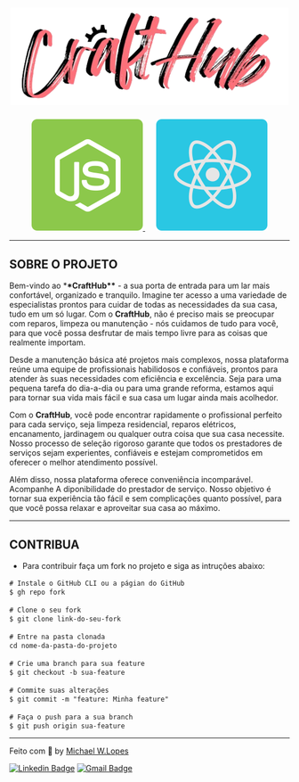 <h1 align="center">
  <img src="./frontend/src/assets/images/logo/logo.png" title="CraftHub" alt="logo crafthub" width="500px" />
</h1>

<p align="center">
  <a href="/server">
  <img src="https://raw.githubusercontent.com/michaelwell23/projeto-servico-de-entregas/master/server/.github/nodejs.svg" alt="Node.Js" />
  </a>&nbsp;&nbsp;&nbsp;&nbsp;
  <a href="/web">
  <img src="https://raw.githubusercontent.com/michaelwell23/projeto-servico-de-entregas/master/server/.github/reactjs.svg" alt="ReactJS">
  </a>
</p>

---

## SOBRE O PROJETO

Bem-vindo ao \***\*CraftHub\*\*** - a sua porta de entrada para um lar mais confortável, organizado e tranquilo. Imagine ter acesso a uma variedade de especialistas prontos para cuidar de todas as necessidades da sua casa, tudo em um só lugar. Com o **CraftHub**, não é preciso mais se preocupar com reparos, limpeza ou manutenção - nós cuidamos de tudo para você, para que você possa desfrutar de mais tempo livre para as coisas que realmente importam.

Desde a manutenção básica até projetos mais complexos, nossa plataforma reúne uma equipe de profissionais habilidosos e confiáveis, prontos para atender às suas necessidades com eficiência e excelência. Seja para uma pequena tarefa do dia-a-dia ou para uma grande reforma, estamos aqui para tornar sua vida mais fácil e sua casa um lugar ainda mais acolhedor.

Com o **CraftHub**, você pode encontrar rapidamente o profissional perfeito para cada serviço, seja limpeza residencial, reparos elétricos, encanamento, jardinagem ou qualquer outra coisa que sua casa necessite. Nosso processo de seleção rigoroso garante que todos os prestadores de serviços sejam experientes, confiáveis e estejam comprometidos em oferecer o melhor atendimento possível.

Além disso, nossa plataforma oferece conveniência incomparável. Acompanhe A diponibilidade do prestador de serviço. Nosso objetivo é tornar sua experiência tão fácil e sem complicações quanto possível, para que você possa relaxar e aproveitar sua casa ao máximo.

---

## CONTRIBUA

- Para contribuir faça um fork no projeto e siga as intruções abaixo:

```
# Instale o GitHub CLI ou a págian do GitHub
$ gh repo fork

# Clone o seu fork
$ git clone link-do-seu-fork

# Entre na pasta clonada
cd nome-da-pasta-do-projeto

# Crie uma branch para sua feature
$ git checkout -b sua-feature

# Commite suas alterações
$ git commit -m "feature: Minha feature"

# Faça o push para a sua branch
$ git push origin sua-feature

```

---

Feito com :purple_heart: by [Michael W.Lopes](https://github.com/michael23-lopes)

[![Linkedin Badge](https://img.shields.io/badge/-Michael%20Lopes-blue?style=flat-square&logo=Linkedin&logoColor=white&link=https://www.linkedin.com/in/michael-wellington-lopes/)](https://www.linkedin.com/in/michael-wellington-lopes/)
[![Gmail Badge](https://img.shields.io/badge/-michael23.wellington@gmail.com-c14438?style=flat-square&logo=Gmail&logoColor=white&link=mailto:michael23.wellington@gmail.com)](mailto:michael23.wellington@gmail.com)
